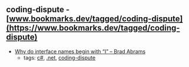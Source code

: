 coding-dispute - [www.bookmarks.dev/tagged/coding-dispute](https://www.bookmarks.dev/tagged/coding-dispute)
---
* [Why do interface names begin with “I” – Brad Abrams ](https://blogs.msdn.microsoft.com/brada/2004/02/03/why-do-interface-names-begin-with-i/)
    * tags: [c#](../tags/c#.md), [.net](../tags/.net.md), [coding-dispute](../tags/coding-dispute.md)
